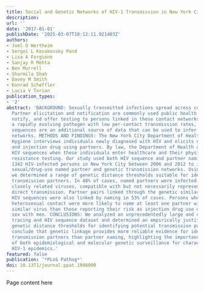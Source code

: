 ```yaml
---
title: Social and Genetic Networks of HIV-1 Transmission in New York City
description:
url: ''
date: '2017-01-01'
publishDate: '2025-03-07T18:12:11.921403Z'
authors:
- Joel O Wertheim
- Sergei L Kosakovsky Pond
- Lisa A Forgione
- Sanjay R Mehta
- Ben Murrell
- Sharmila Shah
- Davey M Smith
- Konrad Scheffler
- Lucia V Torian
publication_types:
- '2'
abstract: 'BACKGROUND: Sexually transmitted infections spread across contact networks.
  Partner elicitation and notification are commonly used public health tools to identify,
  notify, and offer testing to persons linked in these contact networks. For HIV-1,
  a rapidly evolving pathogen with low per-contact transmission rates, viral genetic
  sequences are an additional source of data that can be used to infer or refine transmission
  networks. METHODS AND FINDINGS: The New York City Department of Health and Mental
  Hygiene interviews individuals newly diagnosed with HIV and elicits names of sexual
  and injection drug using partners. By law, the Department of Health also receives
  HIV sequences when these individuals enter healthcare and their physicians order
  resistance testing. Our study used both HIV sequence and partner naming data from
  1342 HIV-infected persons in New York City between 2006 and 2012 to infer and compare
  sexual/drug-use named partner and genetic transmission networks. Using these networks,
  we determined a range of genetic distance thresholds suitable for identifying potential
  transmission partners. In 48% of cases, named partners were infected with genetically
  closely related viruses, compatible with but not necessarily representing or implying,
  direct transmission. Partner pairs linked through the genetic similarity of their
  HIV sequences were also linked by naming in 53% of cases. Persons who reported high-risk
  heterosexual contact were more likely to name at least one partner with a genetically
  similar virus than those reporting their risk as injection drug use or men who have
  sex with men. CONCLUSIONS: We analyzed an unprecedentedly large and detailed partner
  tracing and HIV sequence dataset and determined an empirically justified range of
  genetic distance thresholds for identifying potential transmission partners. We
  conclude that genetic linkage provides more reliable evidence for identifying potential
  transmission partners than partner naming, highlighting the importance and complementarity
  of both epidemiological and molecular genetic surveillance for characterizing regional
  HIV-1 epidemics.'
featured: false
publication: '*PLoS Pathog*'
doi: 10.1371/journal.ppat.1006000
---
```


Page content here